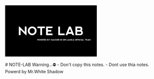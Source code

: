 <img src="https://github.com/hackersinsrilankaofc/NOTE-LAB/blob/main/Image/note.jpg" alt="nz" width="300"/> </p> # NOTE-LAB Warning...⛔ - Don't copy this notes. - Dont use thia notes. Powerd by Mr.White Shadow
